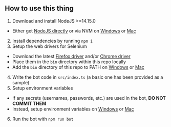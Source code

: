 ## How to use this thing

1. Download and install NodeJS >=14.15.0
- Either get [NodeJS directly](https://nodejs.org/en/) or via NVM on [Windows](https://github.com/coreybutler/nvm-windows) or [Mac](https://github.com/nvm-sh/nvm)
2. Install dependencies by running `npm i`
3. Setup the web drivers for Selenium
- Download the latest [Firefox driver](https://github.com/mozilla/geckodriver/releases) and/or [Chrome driver](https://chromedriver.chromium.org/)
- Place them in the `bin` directory within this repo locally
- Add the `bin` directory of this repo to PATH on [Windows](https://www.architectryan.com/2018/03/17/add-to-the-path-on-windows-10/) or [Mac](https://www.architectryan.com/2012/10/02/add-to-the-path-on-mac-os-x-mountain-lion/)
4. Write the bot code in `src/index.ts` (a basic one has been provided as a sample)
5. Setup environment variables
- If any secrets (usernames, passwords, etc.) are used in the bot, **DO NOT COMMIT THEM**
- Instead, setup environment variables on [Windows](https://support.shotgunsoftware.com/hc/en-us/articles/114094235653-Setting-global-environment-variables-on-Windows) or [Mac](https://medium.com/@youngstone89/setting-up-environment-variables-in-mac-os-28e5941c771c)
6. Run the bot with `npm run bot`
